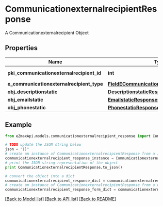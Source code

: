 # CommunicationexternalrecipientResponse

A Communicationexternalrecipient Object

## Properties
Name | Type | Description | Notes
------------ | ------------- | ------------- | -------------
**pki_communicationexternalrecipient_id** | **int** | The unique ID of the Communicationexternalrecipient | 
**e_communicationexternalrecipient_type** | [**FieldECommunicationexternalrecipientType**](FieldECommunicationexternalrecipientType.md) |  | 
**obj_descriptionstatic** | [**DescriptionstaticResponseCompound**](DescriptionstaticResponseCompound.md) |  | 
**obj_emailstatic** | [**EmailstaticResponseCompound**](EmailstaticResponseCompound.md) |  | [optional] 
**obj_phonestatic** | [**PhonestaticResponseCompound**](PhonestaticResponseCompound.md) |  | [optional] 

## Example

```python
from eZmaxApi.models.communicationexternalrecipient_response import CommunicationexternalrecipientResponse

# TODO update the JSON string below
json = "{}"
# create an instance of CommunicationexternalrecipientResponse from a JSON string
communicationexternalrecipient_response_instance = CommunicationexternalrecipientResponse.from_json(json)
# print the JSON string representation of the object
print CommunicationexternalrecipientResponse.to_json()

# convert the object into a dict
communicationexternalrecipient_response_dict = communicationexternalrecipient_response_instance.to_dict()
# create an instance of CommunicationexternalrecipientResponse from a dict
communicationexternalrecipient_response_form_dict = communicationexternalrecipient_response.from_dict(communicationexternalrecipient_response_dict)
```
[[Back to Model list]](../README.md#documentation-for-models) [[Back to API list]](../README.md#documentation-for-api-endpoints) [[Back to README]](../README.md)


